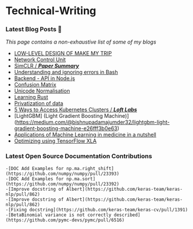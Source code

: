 # Technical-Writing
### Latest Blog Posts 📝


_This page contains a non-exhaustive list of some of my blogs_

- [LOW-LEVEL DESIGN OF MAKE MY TRIP](https://medium.com/@seckroll16/low-level-design-of-make-my-trip-6a7f0e555100)
- [Network Control Unit](https://medium.com/@seckroll16/network-control-unit-ebed8d8324aa)
- [SimCLR / ***Paper Summary***](https://medium.com/@bishnupadamajumder32/simclr-f87d0d12e32a)
- [Understanding and ignoring errors in Bash](https://medium.com/@seckroll16/understanding-and-ignoring-errors-in-abash-ee0a87afe19c)
- [Backend - API in Node.js](https://hashnode.com/post/backend-api-in-nodejs-cl0c0eni700y2qbnv3nqg2ftu)
- [Confusion Matrix](https://medium.com/@bishnupadamajumder32/confusion-matrix-5a1840998466)
- [Unicode Normalisation](https://medium.com/@bishnupadamajumder32/unicode-normalisation-b400c4a4e75e)
- [Learning Rust](https://medium.com/@bishnupadamajumder32/learning-8a68e4c94ecc)
- [Privatization of data](https://medium.com/@bishnupadamajumder32/ever-wondered-about-the-privacy-of-data-during-building-ml-models-5762b74ac3fe)
- [5 Ways to Access Kubernetes Clusters / ***Loft Labs*** ](https://loft.sh/blog/5-ways-to-access-kubernetes-clusters/)
- [LightGBM] (Light Gradient Boosting Machine)](https://medium.com/@bishnupadamajumder32/lightgbm-light-gradient-boosting-machine-e26fff3b0e63)
- [Applications of Machine Learning in medicine in a nutshell](https://medium.com/@bidamajumder32/applications-of-machine-learning-in-medicine-in-a-nutshell-8df22cc99077)
- [Optimizing using TensorFlow XLA](https://medium.com/@seckroll16/optimizing-using-tensorflow-xla-23f412965221)


### Latest Open Source Documentation Contributions

    -[DOC Add Examples for np.ma.right_shift](https://github.com/numpy/numpy/pull/23393)
    -[DOC Add Examples for np.ma.sort](https://github.com/numpy/numpy/pull/23392)
    -[Improve docstring of Albert](https://github.com/keras-team/keras-nlp/pull/862)
    -[Improve docstring of Albert](https://github.com/keras-team/keras-nlp/pull/862)
    -[Fixing docstring](https://github.com/keras-team/keras-cv/pull/1391)
    -[BetaBinomial variance is not correctly described](https://github.com/pymc-devs/pymc/pull/6516)
    
                     

